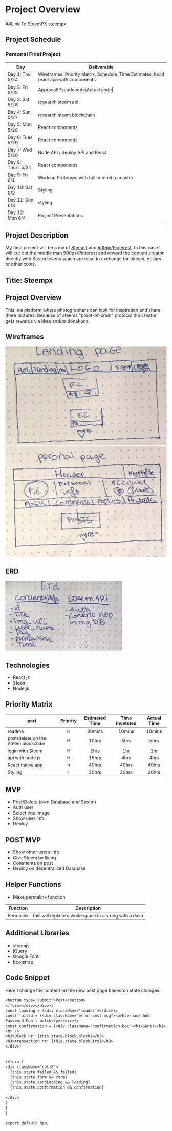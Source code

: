 # Project Overview

##Link To SteemPX
[steempx](https://steempx.herokuapp.com/)

## Project Schedule
### Personal Final Project

|  Day | Deliverable |
|---|---|
|Day 1: Thu 5/24 | Wireframes, Priority Matrix, Schedule, Time Estimates, build react app with components |
|Day 2: Fri 5/25 | Approval\Pseudocode\Actual code\|
|Day 3: Sat 5/26 | research steem api  |
|Day 4: Sun 5/27 | research steem blockchain |
|Day 5: Mon 5/28 | React components  |
|Day 6: Tues 5/29 | React components  |
|Day 7: Wed 5/30 | Node API / deploy API and React  |
|Day 8: Thurs 5/31  | React components  |
|Day 9: Fri 6/1 | Working Prototype with full commit to master |
|Day 10: Sat 6/2 | Styling |
|Day 11: Sun 6/3 | styling |
|Day 12: Mon 6/4 | Project Presentations |

## Project Description

My final project will be a mx of [Steemit](steemit.com) and [500px](https://500px.com/)/[Pinterest](https://pinterest.com/).
In this case I will cut out the middle man 500px/Pinterest and reward the content creator directly with Steem tokens which are ease to exchange for bitcoin, dollars or other coins.

## Title: Steempx

## Project Overview
This is a platform where photographers can look for inspiration and share there pictures. Because of steems "proof-of-brain" protocol the creator gets rewards via likes and/or donations.

## Wireframes

<img src="wireFOne.jpg"/>
<img src="wireFTwo.jpg"/>

## ERD

<img src="erd.jpg"/>

## Technologies

- React js
- Steem
- Node js


## Priority Matrix

| part | Priority | Estimated Time | Time Invetsted | Actual Time |
| --- | :---: |  :---: | :---: | :---: |
| readme | H | 30mins| 10mins | 10mins |
| post/delete on the Steem blockchain | H | 10hrs| 5hrs | 5hrs |
| login with Steem | H | 2hrs| 1hr | 1hr |
| api with node.js | H | 15hrs| 4hrs | 4hrs |
| React native app | h | 40hrs| 40hrs | 40hrs |
| Styling          | l | 20hrs | 20hrs |20hrs |

## MVP

- Post/Delete (own Database and Steem)
- Auth user
- Select one image
- Show user info
- Deploy

## POST MVP

- Show other users info
- Give Steem by liking
- Comments on post
- Deploy on decentralized Database


## Helper Functions
- Make permalink function

| Function | Description |
| --- | :---: |  
| Permalink | this will replace a white space in a string with a dash  |

## Additional Libraries
- steemjs
- jQuery
- Google Font
- bootstrap

## Code Snippet

Here I change the content on the new post page based on state changes.
```
<button type='submit'>Post</button>
</form></div></div>);
const loading = (<div className='loader'></div>);
const failed = (<div className="error-post-msg"><p>Username And Password Don't match</p></div>);
const confirmation = (<div className="confirmation-box"><h1>Sent!</h1><hr />
<h3>Block nr: {this.state.block.block}</h3>
<h3>transaction nr: {this.state.block.trx}</h3>
</div>)


return (
<div className='col-8'>
  {this.state.failed && failed}
  {this.state.form && form}
  {this.state.sendLoading && loading}
  {this.state.confirmation && confirmation}

</div>
)
}
}

export default New;
```  
